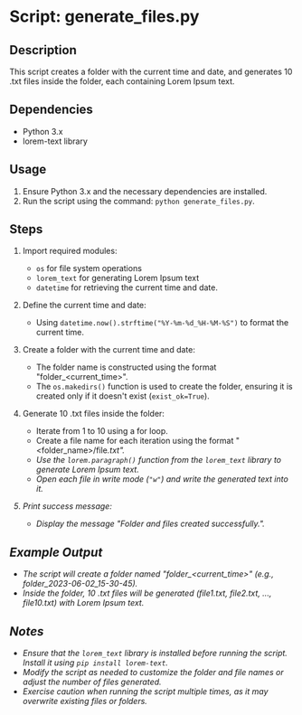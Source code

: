 # Script: generate_files.py

## Description
This script creates a folder with the current time and date, and generates 10 .txt files inside the folder, each containing Lorem Ipsum text.

## Dependencies
- Python 3.x
- lorem-text library

## Usage
1. Ensure Python 3.x and the necessary dependencies are installed.
2. Run the script using the command: `python generate_files.py`.

## Steps
1. Import required modules:
   - `os` for file system operations
   - `lorem_text` for generating Lorem Ipsum text
   - `datetime` for retrieving the current time and date.

2. Define the current time and date:
   - Using `datetime.now().strftime("%Y-%m-%d_%H-%M-%S")` to format the current time.

3. Create a folder with the current time and date:
   - The folder name is constructed using the format "folder_<current_time>".
   - The `os.makedirs()` function is used to create the folder, ensuring it is created only if it doesn't exist (`exist_ok=True`).

4. Generate 10 .txt files inside the folder:
   - Iterate from 1 to 10 using a for loop.
   - Create a file name for each iteration using the format "<folder_name>/file<i>.txt".
   - Use the `lorem.paragraph()` function from the `lorem_text` library to generate Lorem Ipsum text.
   - Open each file in write mode (`"w"`) and write the generated text into it.

5. Print success message:
   - Display the message "Folder and files created successfully.".

## Example Output
- The script will create a folder named "folder_<current_time>" (e.g., folder_2023-06-02_15-30-45).
- Inside the folder, 10 .txt files will be generated (file1.txt, file2.txt, ..., file10.txt) with Lorem Ipsum text.

## Notes
- Ensure that the `lorem_text` library is installed before running the script. Install it using `pip install lorem-text`.
- Modify the script as needed to customize the folder and file names or adjust the number of files generated.
- Exercise caution when running the script multiple times, as it may overwrite existing files or folders.

